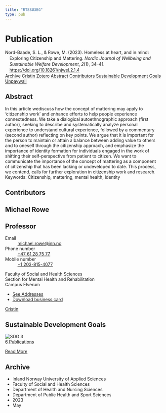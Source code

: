 ```yaml
---
title: "RT8SU3BG"
type: pub
---
```

<h1>Publication</h1>
<article id="csl-bib-container-RT8SU3BG" class="csl-bib-container">
  <div class="csl-bib-body" style="line-height: 1.35; padding-left: 1em; text-indent:-1em;">
  <div class="csl-entry">Nord-Baade, S. L., &amp; Rowe, M. (2023). Homeless at heart, and in mind: Exploring Citizenship and Mattering. <i>Nordic Journal of Wellbeing and Sustainable Welfare Development</i>, <i>2</i>(1), 34&#x2013;41. <a href="https://doi.org/10.18261/njwel.2.1.4">https://doi.org/10.18261/njwel.2.1.4</a></div>
</div>
  <div class="csl-bib-buttons">
    <a href="#taxonomy-article-RT8SU3BG" class="csl-bib-button">Archive</a>
    <a href="https://app.cristin.no/results/show.jsf?id=2145725" alt="Cristin URL" class="csl-bib-button">Cristin</a>
    <a href="http://zotero.org/groups/5402882/items/RT8SU3BG" alt="Zotero URL" class="csl-bib-button">Zotero</a>
    <a href="#abstract-article-RT8SU3BG" class="csl-bib-button">Abstract</a>
    <a href="#contributors-article-RT8SU3BG" class="csl-bib-button">Contributors</a>
    <a href="#sdg-article-RT8SU3BG" class="csl-bib-button">Sustainable Development Goals</a>
    <a href="https://doi.org/10.18261/njwel.2.1.4" class="csl-bib-button">Unpaywall</a>
  </div>
  <div id="csl-bib-meta-container-RT8SU3BG"></div>
</article>
<div id="csl-bib-meta-RT8SU3BG" class="csl-bib-meta">
  <article id="abstract-article-RT8SU3BG" class="abstract-article">
    <h1>Abstract</h1>
    In this article wediscuss how the concept of mattering may apply to ‘citizenship work’ and enhance efforts to help people experience connectedness. We take a dialogical autoethnographic approach (first author), seeking to describe and systematically analyze personal experience to understand cultural experience, followed by a commentary (second author) reflecting on key points. We argue that it is important for the person to maintain or attain a balance between adding value to others and to oneself through the citizenship approach, and emphasize the importance of identity formation for individuals engaged in the work of shifting their self-perspective from patient to citizen. We want to communicate the importance of the concept of mattering as a component of citizenship that has been lacking or undeveloped to date. This process, we contend, calls for further exploration in citizenship work and research. Keywords: Citizenship, mattering, mental health, identity
  </article>
  <article id="contributors-article-RT8SU3BG" class="contributors-article">
    <h1>Contributors</h1>
    <div class="personas"> <div class="vrtx-hinn-person-card"> <div class="photo"> <i class="lar la-user-circle missing-person"></i> </div> <div class="info"> <hgroup><h1>Michael Rowe</h1> <h2>Professor</h2> </hgroup><dl> <dt>Email</dt> <dd> <a href="mailto:michael.rowe@inn.no">michael.rowe@inn.no</a> </dd> <dt>Phone number</dt> <dd><a href="tel:+4761287577"> +47 61 28 75 77 </a></dd> <dt>Mobile number</dt> <dd><a href="tel:+12038154077"> +1 203-815-4077 </a></dd> </dl> <p> Faculty of Social and Health Sciences<br> Section for Mental Health and Rehabilitation<br> Campus Elverum </p> <ul class="vrtx-hinn-links"> <li><a href="https://www.inn.no/english/find-an-employee/michael-rowe.html#vrtx-hinn-addresses">See Addresses</a></li> <li><a href="https://www.inn.no/english/find-an-employee/michael-rowe.html?vrtx=vcf">Download business card</a></li> </ul> </div> </div> <a href="https://app.cristin.no/persons/show.jsf?id=1633679" alt="Cristin URL" class="personas-cristin">Cristin</a> </div>
  </article>
  <article id="sdg-article-RT8SU3BG" class="sdg-article">
    <h1>Sustainable Development Goals</h1>
    <div class="sdg-container"><div id="sdg3" class="sdg"> <img src="{{< params subfolder >}}images/sdg/sdg03_en.png" class="image" alt="SDG 3"> <div class="sdg-overlay"> <a href="{{< params subfolder >}}en/archive/?sdg=3#archive" class="sdg-publication-count"><span>6</span> Publications</a> <p><a href="https://sdgs.un.org/goals/goal3" class="sdg-read-more">Read More</a></p> </div> </div></div>
  </article>
  <article id="taxonomy-article-RT8SU3BG" class="taxonomy-article">
    <h1>Archive</h1>
    <ul>
      <li>Inland Norway University of Applied Sciences</li>
      <li>Faculty of Social and Health Sciences</li>
      <li>Department of Health and Nursing Sciences</li>
      <li>Department of Public Health and Sport Sciences</li>
      <li>2023</li>
      <li>May</li>
    </ul>
  </article>
</div>

